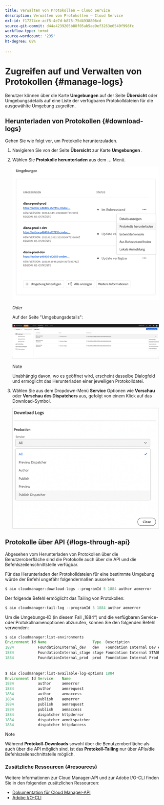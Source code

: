```yaml
---
title: Verwalten von Protokollen – Cloud Service
description: Verwalten von Protokollen – Cloud Service
exl-id: f17274ce-acf5-4e7d-b875-75d4938806cd
source-git-commit: d44a4239205b88f05ab5ae9ef3263e6549f998fc
workflow-type: tm+mt
source-wordcount: '235'
ht-degree: 68%

---
```


# Zugreifen auf und Verwalten von Protokollen {#manage-logs}

Benutzer können über die Karte **Umgebungen** auf der Seite **Übersicht** oder Umgebungsdetails auf eine Liste der verfügbaren Protokolldateien für die ausgewählte Umgebung zugreifen.

## Herunterladen von Protokollen {#download-logs}

Gehen Sie wie folgt vor, um Protokolle herunterzuladen.

1. Navigieren Sie von der Seite **Übersicht** zur Karte **Umgebungen** .

1. Wählen Sie **Protokolle herunterladen** aus dem **...** Menü.

   ![](assets/download-logs1.png)

   *Oder*

   Auf der Seite &quot;Umgebungsdetails&quot;:

   ![](assets/download-logs.png)

   >[!NOTE]
   >Unabhängig davon, wo es geöffnet wird, erscheint dasselbe Dialogfeld und ermöglicht das Herunterladen einer jeweiligen Protokolldatei.

1. Wählen Sie aus dem Dropdown-Menü **Service** Optionen wie **Vorschau** oder **Vorschau des Dispatchers** aus, gefolgt von einem Klick auf das Download-Symbol.

   ![](assets/download-preview.png)


## Protokolle über API {#logs-through-api}

Abgesehen vom Herunterladen von Protokollen über die Benutzeroberfläche sind die Protokolle auch über die API und die Befehlszeilenschnittstelle verfügbar.

Für das Herunterladen der Protokolldateien für eine bestimmte Umgebung würde der Befehl ungefähr folgendermaßen aussehen:

```java
$ aio cloudmanager:download-logs --programId 5 1884 author aemerror
```

Der folgende Befehl ermöglicht das Tailing von Protokollen:

```java
$ aio cloudmanager:tail-log --programId 5 1884 author aemerror
```

Um die Umgebungs-ID (in diesem Fall „1884“) und die verfügbaren Service- oder Protokollnamenoptionen abzurufen, können Sie den folgenden Befehl verwenden:

```java
$ aio cloudmanager:list-environments
Environment Id Name                     Type  Description                          
1884           FoundationInternal_dev   dev   Foundation Internal Dev environment  
1884           FoundationInternal_stage stage Foundation Internal STAGE environment
1884           FoundationInternal_prod  prod  Foundation Internal Prod environment
 
 
$ aio cloudmanager:list-available-log-options 1884
Environment Id Service    Name         
1884           author     aemerror     
1884           author     aemrequest   
1884           author     aemaccess    
1884           publish    aemerror     
1884           publish    aemrequest   
1884           publish    aemaccess    
1884           dispatcher httpderror   
1884           dispatcher aemdispatcher
1884           dispatcher httpdaccess
```

>[!NOTE]
>Während **Protokoll-Downloads** sowohl über die Benutzeroberfläche als auch über die API möglich sind, ist das **Protokoll-Tailing** nur über APIs/die Befehlszeilenschnittstelle möglich.

### Zusätzliche Ressourcen {#resources}

Weitere Informationen zur Cloud Manager-API und zur Adobe I/O-CLI finden Sie in den folgenden zusätzlichen Ressourcen:

* [Dokumentation für Cloud Manager-API](https://www.adobe.io/apis/experiencecloud/cloud-manager/docs.html)
* [Adobe I/O-CLI](https://github.com/adobe/aio-cli-plugin-cloudmanager)
